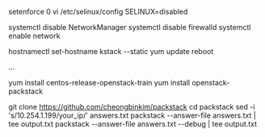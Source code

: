 setenforce 0
vi /etc/selinux/config
SELINUX=disabled

systemctl disable NetworkManager
systemctl disable firewalld
systemctl enable network

hostnamectl set-hostname kstack --static
yum update
reboot

...

yum install centos-release-openstack-train
yum install openstack-packstack

git clone https://github.com/cheongbinkim/packstack
cd packstack
sed -i 's/10.254.1.199/your_ip/' answers.txt
packstack --answer-file answers.txt | tee output.txt
packstack --answer-file answers.txt --debug | tee output.txt
